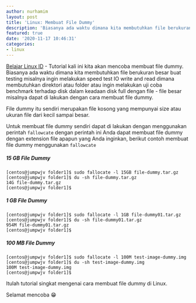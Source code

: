 ```yaml
---
author: nurhamim
layout: post
title: 'Linux: Membuat File Dummy'
description: 'Biasanya ada waktu dimana kita membutuhkan file berukuran besar buat testing misalnya ingin melakukan speed test IO write and read dimana membutuhkan direktori atau folder atau ingin melakukan uji coba benchmark terhadap disk dalam keadaan disk full dengan file - file besar misalnya dapat di lakukan dengan cara membuat file dummy'
featured: true
date: '2020-11-17 10:46:31'
categories:
- linux
---
```


[Belajar Linux ID](/) - Tutorial kali ini kita akan mencoba membuat file dummy. Biasanya ada waktu dimana kita membutuhkan file berukuran besar buat testing misalnya ingin melakukan speed test IO write and read dimana membutuhkan direktori atau folder atau ingin melakukan uji coba benchmark terhadap disk dalam keadaan disk full dengan file - file besar misalnya dapat di lakukan dengan cara membuat file dummy.

<!--kg-card-begin: html--><script async src="https://pagead2.googlesyndication.com/pagead/js/adsbygoogle.js"></script><ins class="adsbygoogle" style="display:block; text-align:center;" data-ad-layout="in-article" data-ad-format="fluid" data-ad-client="ca-pub-1515372853161377" data-ad-slot="1986938311"></ins><script>
     (adsbygoogle = window.adsbygoogle || []).push({});
</script><!--kg-card-end: html-->

File dummy itu sendiri merupakan file kosong yang mempunyai size atau ukuran file dari kecil sampai besar.

Untuk membuat file dummy sendiri dapat di lakukan dengan menggunakan perintah `fallowcate` dengan perintah ini Anda dapat membuat file dummy dengan extension file apapun yang Anda inginkan, berikut contoh membuat file dummy menggunakan `fallowcate`

<!--kg-card-begin: markdown-->
##### 15 GB File Dummy

    [centos@jumpwjv folder1]$ sudo fallocate -l 15GB file-dummy.tar.gz
    [centos@jumpwjv folder1]$ du -sh file-dummy.tar.gz
    14G file-dummy.tar.gz
    [centos@jumpwjv folder1]$

##### 1 GB File Dummy

    [centos@jumpwjv folder1]$ sudo fallocate -l 1GB file-dummy01.tar.gz
    [centos@jumpwjv folder1]$ du -sh file-dummy01.tar.gz
    954M file-dummy01.tar.gz
    [centos@jumpwjv folder1]$

##### 100 MB File Dummy

    [centos@jumpwjv folder1]$ sudo fallocate -l 100M test-image-dummy.img
    [centos@jumpwjv folder1]$ du -sh test-image-dummy.img
    100M test-image-dummy.img
    [centos@jumpwjv folder1]$

<!--kg-card-end: markdown--><!--kg-card-begin: html--><script async src="https://pagead2.googlesyndication.com/pagead/js/adsbygoogle.js"></script><ins class="adsbygoogle" style="display:block; text-align:center;" data-ad-layout="in-article" data-ad-format="fluid" data-ad-client="ca-pub-1515372853161377" data-ad-slot="4684565489"></ins><script>
     (adsbygoogle = window.adsbygoogle || []).push({});
</script><!--kg-card-end: html-->

Itulah tutorial singkat mengenai cara membuat file dummy di Linux.

Selamat mencoba 😁

